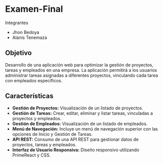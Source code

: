 # Examen-Final
Integrantes
- Jhon Bedoya
- Alanis Tenemaza
  
## Objetivo
Desarrollo de una aplicación web para optimizar la gestión de proyectos, tareas y empleados en una empresa. La aplicación permitirá a los usuarios administrar tareas asignadas a diferentes proyectos, vinculando cada tarea con empleados específicos.
## Características

- **Gestión de Proyectos:** Visualización de un listado de proyectos.
- **Gestión de Tareas:** Crear, editar, eliminar y listar tareas, vinculadas a proyectos y empleados.
- **Gestión de Empleados:** Visualización de un listado de empleados.
- **Menú de Navegación:** Incluye un menú de navegación superior con las opciones de Inicio y Gestión de Tareas.
- **API REST:** Consumo de una API REST para gestionar datos de proyectos, tareas y empleados.
- **Interfaz de Usuario Responsiva:** Diseño responsivo utilizando PrimeReact y CSS.
